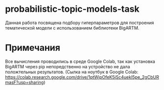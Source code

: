 # probabilistic-topic-models-task
Данная работа посвящена подбору гиперпараметров для построения тематической модели с использованием библиотеки BigARTM.
# Примечания
Все вычисления проводились в среде Google Colab, так как установка BigARTM через pip непоредственно на устройство не дала положтельных результатов.
(Сылка на ноутбук в Google Colab: https://colab.research.google.com/drive/1ptWjpOfeK5jSc4uekI5pe_2gCbURmasF?usp=sharing)
